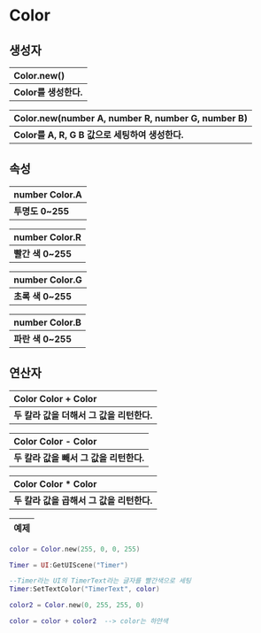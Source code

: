 # **Color**

## **생성자**

| **Color.new()** |
| :--- |
| **Color를 생성한다.** |

| **Color.new(number A, number R, number G, number B)** |
| :--- |
| **Color를 A, R, G B 값으로 세팅하여 생성한다.** |

## **속성**

| **number Color.A** |
| :--- |
| **투명도 0~255** |

| **number Color.R** |
| :--- |
| **빨간 색 0~255** |

| **number Color.G** |
| :--- |
| **초록 색 0~255** |

| **number Color.B** |
| :--- |
| **파란 색 0~255** |

## **연산자**

| **Color Color + Color** |
| :--- |
| **두 칼라 값을 더해서 그 값을 리턴한다.** |

| **Color Color - Color** |
| :--- |
| **두 칼라 값을 빼서 그 값을 리턴한다.** |

| **Color Color * Color** |
| :--- |
| **두 칼라 값을 곱해서 그 값을 리턴한다.** |

| **예제** |
| :--- |
```lua
color = Color.new(255, 0, 0, 255)

Timer = UI:GetUIScene("Timer")

--Timer라는 UI의 TimerText라는 글자를 빨간색으로 세팅
Timer:SetTextColor("TimerText", color)

color2 = Color.new(0, 255, 255, 0)

color = color + color2	--> color는 하얀색
```
